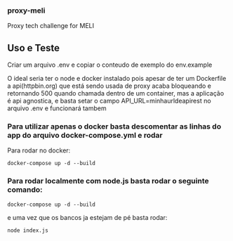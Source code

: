 ### proxy-meli
Proxy tech challenge for MELI

## Uso e Teste
Criar um arquivo .env e copiar o conteudo de exemplo do env.example

O ideal seria ter o node e docker instalado pois apesar de ter um Dockerfile a api(httpbin.org) que está sendo usada de proxy acaba bloqueando 
e retornando 500 quando chamada dentro de um container, mas a aplicação é api agnostica, e basta setar o campo API_URL=minhaurldeapirest 
no arquivo .env e funcionará tambem

### Para utilizar apenas o docker basta descomentar as linhas do app do arquivo docker-compose.yml e rodar

Para rodar no docker: 
```
docker-compose up -d --build
```

### Para rodar localmente com node.js basta rodar o seguinte comando: 
```
docker-compose up -d --build
```

e uma vez que os bancos ja estejam de pé basta rodar: 
```
node index.js 
```

